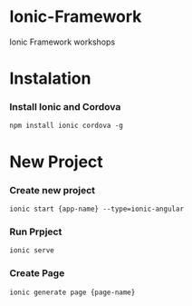 # Ionic-Framework
Ionic Framework workshops

# Instalation

### Install Ionic and Cordova
`npm install ionic cordova -g`

# New Project

### Create new project

`ionic start {app-name} --type=ionic-angular`

### Run Prpject 

`ionic serve`

### Create Page

`ionic generate page {page-name}`
